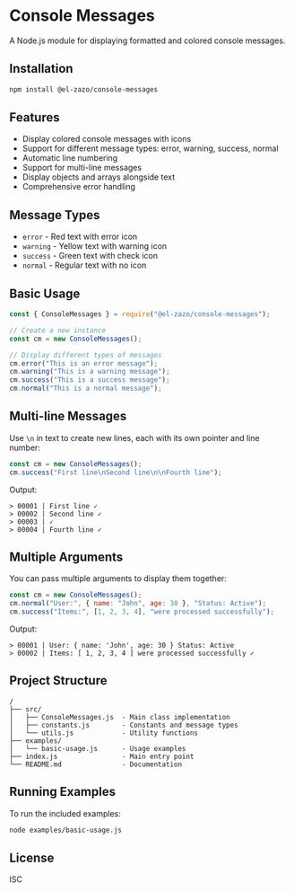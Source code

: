 # Console Messages

A Node.js module for displaying formatted and colored console messages.

## Installation

```bash
npm install @el-zazo/console-messages
```

## Features

- Display colored console messages with icons
- Support for different message types: error, warning, success, normal
- Automatic line numbering
- Support for multi-line messages
- Display objects and arrays alongside text
- Comprehensive error handling

## Message Types

- `error` - Red text with error icon
- `warning` - Yellow text with warning icon
- `success` - Green text with check icon
- `normal` - Regular text with no icon

## Basic Usage

```js
const { ConsoleMessages } = require("@el-zazo/console-messages");

// Create a new instance
const cm = new ConsoleMessages();

// Display different types of messages
cm.error("This is an error message");
cm.warning("This is a warning message");
cm.success("This is a success message");
cm.normal("This is a normal message");
```

## Multi-line Messages

Use `\n` in text to create new lines, each with its own pointer and line number:

```js
const cm = new ConsoleMessages();
cm.success("First line\nSecond line\n\nFourth line");
```

Output:

```
> 00001 | First line ✓
> 00002 | Second line ✓
> 00003 | ✓
> 00004 | Fourth line ✓
```

## Multiple Arguments

You can pass multiple arguments to display them together:

```js
const cm = new ConsoleMessages();
cm.normal("User:", { name: "John", age: 30 }, "Status: Active");
cm.success("Items:", [1, 2, 3, 4], "were processed successfully");
```

Output:

```
> 00001 | User: { name: 'John', age: 30 } Status: Active
> 00002 | Items: [ 1, 2, 3, 4 ] were processed successfully ✓
```

## Project Structure

```
/
├── src/
│   ├── ConsoleMessages.js  - Main class implementation
│   ├── constants.js        - Constants and message types
│   └── utils.js            - Utility functions
├── examples/
│   └── basic-usage.js      - Usage examples
├── index.js                - Main entry point
└── README.md               - Documentation
```

## Running Examples

To run the included examples:

```bash
node examples/basic-usage.js
```

## License

ISC
